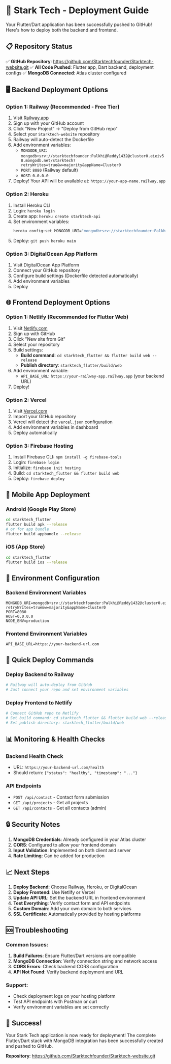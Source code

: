# 🚀 Stark Tech - Deployment Guide

Your Flutter/Dart application has been successfully pushed to GitHub! Here's how to deploy both the backend and frontend.

## 📋 Repository Status
✅ **GitHub Repository**: https://github.com/Starktechfounder/Starktech-website.git
✅ **All Code Pushed**: Flutter app, Dart backend, deployment configs
✅ **MongoDB Connected**: Atlas cluster configured

## 🖥️ Backend Deployment Options

### Option 1: Railway (Recommended - Free Tier)
1. Visit [Railway.app](https://railway.app)
2. Sign up with your GitHub account
3. Click "New Project" → "Deploy from GitHub repo"
4. Select your `Starktech-website` repository
5. Railway will auto-detect the Dockerfile
6. Add environment variables:
   - `MONGODB_URI`: `mongodb+srv://starktechfounder:Palkhi@Reddy1432@cluster0.eieiv58.mongodb.net/starktech?retryWrites=true&w=majority&appName=Cluster0`
   - `PORT`: `8080` (Railway default)
   - `HOST`: `0.0.0.0`
7. Deploy! Your API will be available at: `https://your-app-name.railway.app`

### Option 2: Heroku
1. Install Heroku CLI
2. Login: `heroku login`
3. Create app: `heroku create starktech-api`
4. Set environment variables:
   ```bash
   heroku config:set MONGODB_URI="mongodb+srv://starktechfounder:Palkhi@Reddy1432@cluster0.eieiv58.mongodb.net/starktech?retryWrites=true&w=majority&appName=Cluster0"
   ```
5. Deploy: `git push heroku main`

### Option 3: DigitalOcean App Platform
1. Visit DigitalOcean App Platform
2. Connect your GitHub repository
3. Configure build settings (Dockerfile detected automatically)
4. Add environment variables
5. Deploy

## 🌐 Frontend Deployment Options

### Option 1: Netlify (Recommended for Flutter Web)
1. Visit [Netlify.com](https://netlify.com)
2. Sign up with GitHub
3. Click "New site from Git"
4. Select your repository
5. Build settings:
   - **Build command**: `cd starktech_flutter && flutter build web --release`
   - **Publish directory**: `starktech_flutter/build/web`
6. Add environment variable:
   - `API_BASE_URL`: `https://your-railway-app.railway.app` (your backend URL)
7. Deploy!

### Option 2: Vercel
1. Visit [Vercel.com](https://vercel.com)
2. Import your GitHub repository
3. Vercel will detect the `vercel.json` configuration
4. Add environment variables in dashboard
5. Deploy automatically

### Option 3: Firebase Hosting
1. Install Firebase CLI: `npm install -g firebase-tools`
2. Login: `firebase login`
3. Initialize: `firebase init hosting`
4. Build: `cd starktech_flutter && flutter build web`
5. Deploy: `firebase deploy`

## 📱 Mobile App Deployment

### Android (Google Play Store)
```bash
cd starktech_flutter
flutter build apk --release
# or for app bundle
flutter build appbundle --release
```

### iOS (App Store)
```bash
cd starktech_flutter
flutter build ios --release
```

## 🔧 Environment Configuration

### Backend Environment Variables
```env
MONGODB_URI=mongodb+srv://starktechfounder:Palkhi@Reddy1432@cluster0.eieiv58.mongodb.net/starktech?retryWrites=true&w=majority&appName=Cluster0
PORT=8080
HOST=0.0.0.0
NODE_ENV=production
```

### Frontend Environment Variables
```env
API_BASE_URL=https://your-backend-url.com
```

## 🚀 Quick Deploy Commands

### Deploy Backend to Railway
```bash
# Railway will auto-deploy from GitHub
# Just connect your repo and set environment variables
```

### Deploy Frontend to Netlify
```bash
# Connect GitHub repo to Netlify
# Set build command: cd starktech_flutter && flutter build web --release
# Set publish directory: starktech_flutter/build/web
```

## 📊 Monitoring & Health Checks

### Backend Health Check
- URL: `https://your-backend-url.com/health`
- Should return: `{"status": "healthy", "timestamp": "..."}`

### API Endpoints
- `POST /api/contact` - Contact form submission
- `GET /api/projects` - Get all projects
- `GET /api/contacts` - Get all contacts (admin)

## 🔒 Security Notes

1. **MongoDB Credentials**: Already configured in your Atlas cluster
2. **CORS**: Configured to allow your frontend domain
3. **Input Validation**: Implemented on both client and server
4. **Rate Limiting**: Can be added for production

## 📈 Next Steps

1. **Deploy Backend**: Choose Railway, Heroku, or DigitalOcean
2. **Deploy Frontend**: Use Netlify or Vercel
3. **Update API URL**: Set the backend URL in frontend environment
4. **Test Everything**: Verify contact form and API endpoints
5. **Custom Domain**: Add your own domain to both services
6. **SSL Certificate**: Automatically provided by hosting platforms

## 🆘 Troubleshooting

### Common Issues:
1. **Build Failures**: Ensure Flutter/Dart versions are compatible
2. **MongoDB Connection**: Verify connection string and network access
3. **CORS Errors**: Check backend CORS configuration
4. **API Not Found**: Verify backend deployment and URL

### Support:
- Check deployment logs on your hosting platform
- Test API endpoints with Postman or curl
- Verify environment variables are set correctly

## 🎉 Success!

Your Stark Tech application is now ready for deployment! The complete Flutter/Dart stack with MongoDB integration has been successfully created and pushed to GitHub.

**Repository**: https://github.com/Starktechfounder/Starktech-website.git
